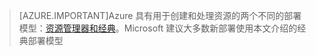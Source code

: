 > [AZURE.IMPORTANT]Azure 具有用于创建和处理资源的两个不同的部署模型：[资源管理器和经典](/documentation/articles/resource-manager-deployment-model)。Microsoft 建议大多数新部署使用本文介绍的经典部署模型

<!---HONumber=79-->